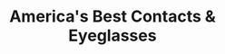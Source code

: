 ---
title: "America's Best Contacts & Eyeglasses"
url: /kansas-city/americas-best-contacts-and-eyeglasses/
shop: optician
---